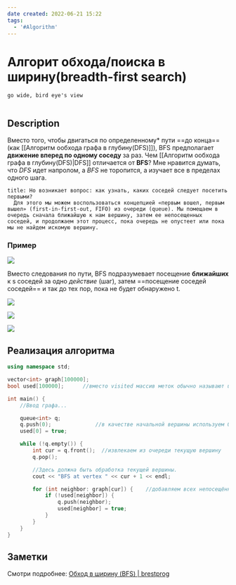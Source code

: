 ```yaml
---
date created: 2022-06-21 15:22
tags:
  - '#Algorithm'
---
```

# Алгорит обхода/поиска в ширину(breadth-first search)

`go wide, bird eye's view`

```toc
```

## Description

Вместо того, чтобы двигаться по определенному* пути ==до конца==(как [[Алгоритм ообхода графа в глубину(DFS)]]), BFS предполагает **движение вперед по одному соседу** за раз.
Чем [[Алгоритм ообхода графа в глубину(DFS)|DFS]] отличается от **BFS**? Мне нравится думать, что _DFS_ идет напролом, а _BFS_ не торопится, а изучает все в пределах одного шага.

```ad-note
title: Но возникает вопрос: как узнать, каких соседей следует посетить первыми?  
  Для этого мы можем воспользоваться концепцией «первым вошел, первым вышел» (first-in-first-out, FIFO) из очереди (queue). Мы помещаем в очередь сначала ближайшую к нам вершину, затем ее непосещенных соседей, и продолжаем этот процесс, пока очередь не опустеет или пока мы не найдем искомую вершину.
```

### Пример

![](https://habrastorage.org/r/w1560/webt/-d/dk/wt/-ddkwtwgddcvzo4mbrpzeiaklm8.png)

Вместо следования по пути, BFS подразумевает посещение **ближайших** к s соседей за одно _действие_ (шаг), затем ==посещение соседей соседей== и так до тех пор, пока не будет обнаружено t.

![](https://habrastorage.org/r/w1560/webt/1u/vb/ny/1uvbnygi83vt6bxqnmv1hbwuzyq.png)

![](https://habrastorage.org/r/w1560/webt/tg/en/jq/tgenjqvsz1zipcv3obsicrhq78a.png)

![](https://habrastorage.org/r/w1560/webt/tf/j9/on/tfj9on04zudfmelpbn00xeh_tpm.png)

## Реализация алгоритма

```cpp
using namespace std;

vector<int> graph[100000];
bool used[100000];      //вместо visited массив меток обычно называют used.

int main() {
    //Ввод графа...

    queue<int> q;
    q.push(0);              //в качестве начальной вершины используем 0.
    used[0] = true;

    while (!q.empty()) {
        int cur = q.front();  //извлекаем из очереди текущую вершину
        q.pop();

        //Здесь должна быть обработка текущей вершины.
        cout << "BFS at vertex " << cur + 1 << endl;

        for (int neighbor: graph[cur]) {    //добавляем всех непосещённых соседей.
            if (!used[neighbor]) {
                q.push(neighbor);
                used[neighbor] = true;
            }
        }
    }
}
```

## Заметки

Смотри подробнее: [Обход в ширину (BFS) | brestprog](https://brestprog.by/topics/bfs/)
